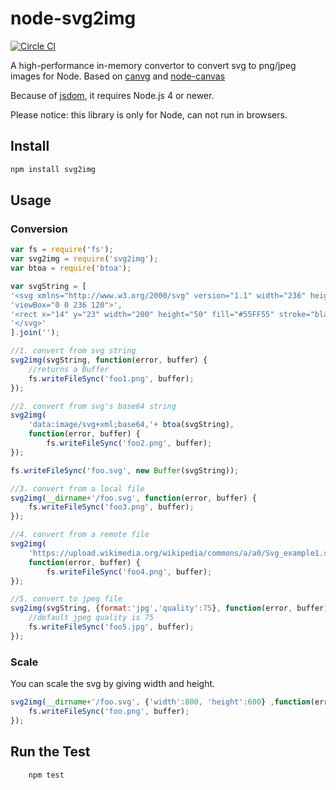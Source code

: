 # node-svg2img

[![Circle CI](https://circleci.com/gh/fuzhenn/node-svg2img.svg?style=svg)](https://circleci.com/gh/fuzhenn/node-svg2img)

A high-performance in-memory convertor to convert svg to png/jpeg images for Node.
Based on [canvg](https://github.com/gabelerner/canvg) and [node-canvas](https://github.com/Automattic/node-canvas)

Because of [jsdom](https://github.com/tmpvar/jsdom), it requires Node.js 4 or newer.

Please notice: this library is only for Node, can not run in browsers.

## Install

```bash
npm install svg2img
```

## Usage
### Conversion
```javascript
var fs = require('fs');
var svg2img = require('svg2img');
var btoa = require('btoa');

var svgString = [
'<svg xmlns="http://www.w3.org/2000/svg" version="1.1" width="236" height="120" ',
'viewBox="0 0 236 120">',
'<rect x="14" y="23" width="200" height="50" fill="#55FF55" stroke="black" stroke-width="1" />',
'</svg>'
].join('');

//1. convert from svg string
svg2img(svgString, function(error, buffer) {
    //returns a Buffer
    fs.writeFileSync('foo1.png', buffer);
});

//2. convert from svg's base64 string
svg2img(
    'data:image/svg+xml;base64,'+ btoa(svgString), 
    function(error, buffer) {
        fs.writeFileSync('foo2.png', buffer);
});

fs.writeFileSync('foo.svg', new Buffer(svgString));

//3. convert from a local file
svg2img(__dirname+'/foo.svg', function(error, buffer) {
    fs.writeFileSync('foo3.png', buffer);
});

//4. convert from a remote file
svg2img(
    'https://upload.wikimedia.org/wikipedia/commons/a/a0/Svg_example1.svg', 
    function(error, buffer) {
        fs.writeFileSync('foo4.png', buffer);
});

//5. convert to jpeg file
svg2img(svgString, {format:'jpg','quality':75}, function(error, buffer) {
    //default jpeg quality is 75
    fs.writeFileSync('foo5.jpg', buffer);
});
```

### Scale
You can scale the svg by giving width and height.
```javascript
svg2img(__dirname+'/foo.svg', {'width':800, 'height':600} ,function(error, buffer) {
    fs.writeFileSync('foo.png', buffer);
});
```

## Run the Test
```bash
    npm test
```

